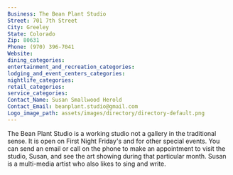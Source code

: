 ```yaml
---
Business: The Bean Plant Studio
Street: 701 7th Street
City: Greeley
State: Colorado
Zip: 80631
Phone: (970) 396-7041
Website: 
dining_categories: 
entertainment_and_recreation_categories: 
lodging_and_event_centers_categories: 
nightlife_categories: 
retail_categories: 
service_categories: 
Contact_Name: Susan Smallwood Herold
Contact_Email: beanplant.studio@gmail.com
Logo_image_path: assets/images/directory/directory-default.png
---
```

The Bean Plant Studio is a working studio not a gallery in the traditional sense. It is open on First Night Friday's and for other special events. You can send an email or call on the phone to make an appointment to visit the studio, Susan, and see the art showing during that particular month. Susan is a multi-media artist who also likes to sing and write.
